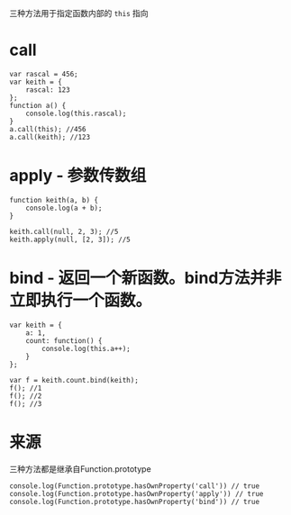 三种方法用于指定函数内部的 `this` 指向

# call
```
var rascal = 456;
var keith = {
    rascal: 123
};
function a() {
    console.log(this.rascal);
}
a.call(this); //456
a.call(keith); //123
```

# apply - 参数传数组
```
function keith(a, b) {
    console.log(a + b);
}

keith.call(null, 2, 3); //5
keith.apply(null, [2, 3]); //5
```

# bind - 返回一个新函数。bind方法并非立即执行一个函数。
```
var keith = {
    a: 1,
    count: function() {
        console.log(this.a++);
    }
};

var f = keith.count.bind(keith);
f(); //1
f(); //2
f(); //3
```

# 来源
三种方法都是继承自Function.prototype

```
console.log(Function.prototype.hasOwnProperty('call')) // true
console.log(Function.prototype.hasOwnProperty('apply')) // true
console.log(Function.prototype.hasOwnProperty('bind')) // true
```